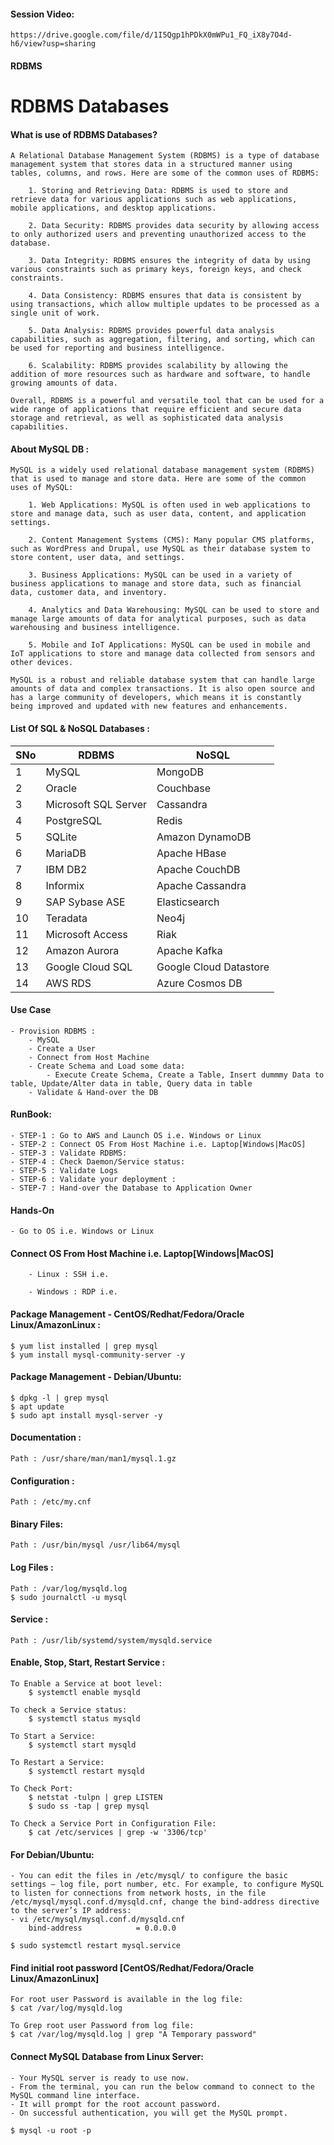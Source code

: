 #### Session Video:
    https://drive.google.com/file/d/1I5Qgp1hPDkX0mWPu1_FQ_iX8y7O4d-h6/view?usp=sharing    

#### RDBMS

# RDBMS Databases

#### What is use of RDBMS Databases?
    A Relational Database Management System (RDBMS) is a type of database management system that stores data in a structured manner using tables, columns, and rows. Here are some of the common uses of RDBMS:

        1. Storing and Retrieving Data: RDBMS is used to store and retrieve data for various applications such as web applications, mobile applications, and desktop applications.

        2. Data Security: RDBMS provides data security by allowing access to only authorized users and preventing unauthorized access to the database.

        3. Data Integrity: RDBMS ensures the integrity of data by using various constraints such as primary keys, foreign keys, and check constraints.

        4. Data Consistency: RDBMS ensures that data is consistent by using transactions, which allow multiple updates to be processed as a single unit of work.

        5. Data Analysis: RDBMS provides powerful data analysis capabilities, such as aggregation, filtering, and sorting, which can be used for reporting and business intelligence.

        6. Scalability: RDBMS provides scalability by allowing the addition of more resources such as hardware and software, to handle growing amounts of data.

    Overall, RDBMS is a powerful and versatile tool that can be used for a wide range of applications that require efficient and secure data storage and retrieval, as well as sophisticated data analysis capabilities.

#### About MySQL DB :
    MySQL is a widely used relational database management system (RDBMS) that is used to manage and store data. Here are some of the common uses of MySQL:

        1. Web Applications: MySQL is often used in web applications to store and manage data, such as user data, content, and application settings.

        2. Content Management Systems (CMS): Many popular CMS platforms, such as WordPress and Drupal, use MySQL as their database system to store content, user data, and settings.

        3. Business Applications: MySQL can be used in a variety of business applications to manage and store data, such as financial data, customer data, and inventory.

        4. Analytics and Data Warehousing: MySQL can be used to store and manage large amounts of data for analytical purposes, such as data warehousing and business intelligence.

        5. Mobile and IoT Applications: MySQL can be used in mobile and IoT applications to store and manage data collected from sensors and other devices.

    MySQL is a robust and reliable database system that can handle large amounts of data and complex transactions. It is also open source and has a large community of developers, which means it is constantly being improved and updated with new features and enhancements.

#### List Of SQL & NoSQL Databases :

|SNo| RDBMS| NoSQL|
|-|------|------|
|1|MySQL	               | MongoDB|
|2|Oracle	               | Couchbase|
|3|Microsoft SQL Server | Cassandra|
|4|PostgreSQL	           | Redis|
|5|SQLite	                |Amazon DynamoDB|
|6|MariaDB	             |   Apache HBase|
|7|IBM DB2	             |   Apache CouchDB|
|8|Informix	            |Apache Cassandra|
|9|SAP Sybase ASE	        |Elasticsearch|
|10|Teradata	            |Neo4j|
|11|Microsoft Access	    |Riak|
|12|Amazon Aurora	        |Apache Kafka|
|13|Google Cloud SQL	    |Google Cloud Datastore|
|14|AWS RDS	            |    Azure Cosmos DB|


#### Use Case
    - Provision RDBMS :
        - MySQL 
        - Create a User 
        - Connect from Host Machine
        - Create Schema and Load some data:
            - Execute Create Schema, Create a Table, Insert dummmy Data to table, Update/Alter data in table, Query data in table
        - Validate & Hand-over the DB

#### RunBook:
    - STEP-1 : Go to AWS and Launch OS i.e. Windows or Linux
    - STEP-2 : Connect OS From Host Machine i.e. Laptop[Windows|MacOS]
    - STEP-3 : Validate RDBMS:
    - STEP-4 : Check Daemon/Service status:
    - STEP-5 : Validate Logs
    - STEP-6 : Validate your deployment :
    - STEP-7 : Hand-over the Database to Application Owner

#### Hands-On 
    - Go to OS i.e. Windows or Linux

#### Connect OS From Host Machine i.e. Laptop[Windows|MacOS]
        - Linux : SSH i.e. 

        - Windows : RDP i.e. 

#### Package Management - CentOS/Redhat/Fedora/Oracle Linux/AmazonLinux :
    $ yum list installed | grep mysql
    $ yum install mysql-community-server -y

#### Package Management - Debian/Ubuntu:
    $ dpkg -l | grep mysql
    $ apt update
    $ sudo apt install mysql-server -y 

#### Documentation :
    Path : /usr/share/man/man1/mysql.1.gz

#### Configuration :
    Path : /etc/my.cnf

#### Binary Files:
    Path : /usr/bin/mysql /usr/lib64/mysql

#### Log Files :
    Path : /var/log/mysqld.log
    $ sudo journalctl -u mysql

#### Service :
    Path : /usr/lib/systemd/system/mysqld.service

#### Enable, Stop, Start, Restart Service :

    To Enable a Service at boot level:
        $ systemctl enable mysqld
    
    To check a Service status:
        $ systemctl status mysqld

    To Start a Service:
        $ systemctl start mysqld

    To Restart a Service:
        $ systemctl restart mysqld    

    To Check Port:
        $ netstat -tulpn | grep LISTEN
        $ sudo ss -tap | grep mysql

    To Check a Service Port in Configuration File:
        $ cat /etc/services | grep -w '3306/tcp'

#### For Debian/Ubuntu:
    - You can edit the files in /etc/mysql/ to configure the basic settings – log file, port number, etc. For example, to configure MySQL to listen for connections from network hosts, in the file /etc/mysql/mysql.conf.d/mysqld.cnf, change the bind-address directive to the server’s IP address:
    - vi /etc/mysql/mysql.conf.d/mysqld.cnf
        bind-address            = 0.0.0.0

    $ sudo systemctl restart mysql.service

#### Find initial root password [CentOS/Redhat/Fedora/Oracle Linux/AmazonLinux]
    For root user Password is available in the log file:
    $ cat /var/log/mysqld.log

    To Grep root user Password from log file:
    $ cat /var/log/mysqld.log | grep "A Temporary password"

#### Connect MySQL Database from Linux Server:
    - Your MySQL server is ready to use now. 
    - From the terminal, you can run the below command to connect to the MySQL command line interface. 
    - It will prompt for the root account password. 
    - On successful authentication, you will get the MySQL prompt.

    $ mysql -u root -p 
